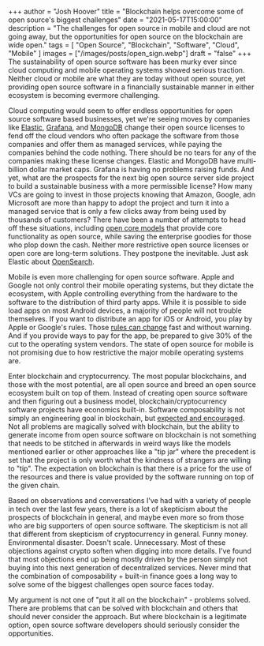 +++
author = "Josh Hoover"
title = "Blockchain helps overcome some of open source's biggest challenges"
date = "2021-05-17T15:00:00"
description = "The challenges for open source in mobile and cloud are not going away, but the opportunities for open source on the blockchain are wide open."
tags = [
    "Open Source",
    "Blockchain",
    "Software",
    "Cloud",
    "Mobile"
]
images = ["/images/posts/open_sign.webp"]
draft = "false"
+++
The sustainability of open source software has been murky ever since cloud computing and mobile operating systems showed serious traction. Neither cloud or mobile are what they are today without open source, yet providing open source software in a financially sustainable manner in either ecosystem is becoming evermore challenging.

Cloud computing would seem to offer endless opportunities for open source software based businesses, yet we're seeing moves by companies like [Elastic](https://www.elastic.co/blog/license-change-clarification), [Grafana](https://www.openlogic.com/blog/grafana-license-change), and [MongoDB](https://www.mongodb.com/press/mongodb-issues-new-server-side-public-license-for-mongodb-community-server) change their open source licenses to fend off the cloud vendors who often package the software from those companies and offer them as managed services, while paying the companies behind the code nothing. There should be no tears for any of the companies making these license changes. Elastic and MongoDB have multi-billion dollar market caps. Grafana is having no problems raising funds. And yet, what are the prospects for the next big open source server side project to build a sustainable business with a more permissible license? How many VCs are going to invest in those projects knowing that Amazon, Google, adn Microsoft are more than happy to adopt the project and turn it into a managed service that is only a few clicks away from being used by thousands of customers? There have been a number of attempts to head off these situations, including [open core models](https://en.wikipedia.org/wiki/Open-core_model) that provide core functionality as open source, while saving the enterprise goodies for those who plop down the cash. Neither more restrictive open source licenses or open core are long-term solutions. They postpone the inevitable. Just ask Elastic about [OpenSearch](https://www.opensearch.org/).

Mobile is even more challenging for open source software. Apple and Google not only control their mobile operating systems, but they dictate the ecosystem, with Apple controlling everything from the hardware to the software to the distribution of third party apps. While it is possible to side load apps on most Android devices, a majority of people will not trouble themselves. If you want to distribute an app for iOS or Android, you play by Apple or Google's rules. Those [rules can change](https://en.wikipedia.org/wiki/App_Store_(iOS/iPadOS)#Controversial_apps) fast and without warning. And if you provide ways to pay for the app, be prepared to give 30% of the cut to the operating system vendors. The state of open source for mobile is not promising due to how restrictive the major mobile operating systems are.

Enter blockchain and cryptocurrency. The most popular blockchains, and those with the most potential, are all open source and breed an open source ecosystem built on top of them. Instead of creating open source software and then figuring out a business model, blockchain/cryptocurrency software projects have economics built-in. Software composability is not simply an engineering goal in blockchain, but [expected and encouraged](https://ethereum.org/sk/developers/docs/smart-contracts/composability/). Not all problems are magically solved with blockchain, but the ability to generate income from open source software on blockchain is not something that needs to be stitched in afterwards in weird ways like the models mentioned earlier or other approaches like a "tip jar" where the precedent is set that the project is only worth what the kindness of strangers are willing to "tip". The expectation on blockchain is that there is a price for the use of the resources and there is value provided by the software running on top of the given chain.

Based on observations and conversations I've had with a variety of people in tech over the last few years, there is a lot of skepticism about the prospects of blockchain in general, and maybe even more so from those who are big supporters of open source software. The skepticism is not all that different from skepticism of cryptocurrency in general. Funny money. Environmental disaster. Doesn't scale. Unnecessary. Most of these objections against crypto soften when digging into more details. I've found that most objections end up being mostly driven by the person simply not buying into this next generation of decentralized services. Never mind that the combination of composability + built-in finance goes a long way to solve some of the biggest challenges open source faces today.

My argument is not one of "put it all on the blockchain" - problems solved. There are problems that can be solved with blockchain and others that should never consider the approach. But where blockchain is a legitimate option, open source software developers should seriously consider the opportunities.